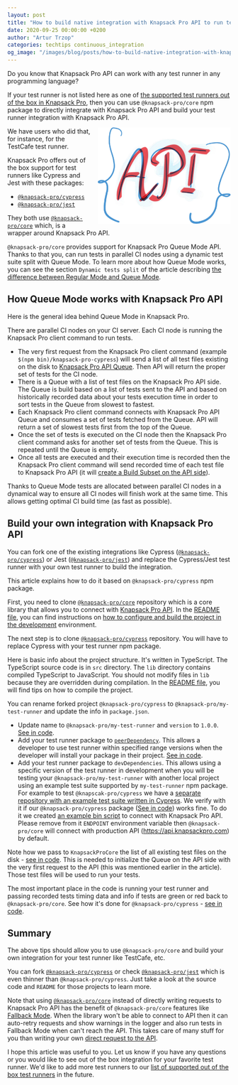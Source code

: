 ```yaml
---
layout: post
title: "How to build native integration with Knapsack Pro API to run tests in parallel for any test runner (testing framework)"
date: 2020-09-25 00:00:00 +0200
author: "Artur Trzop"
categories: techtips continuous_integration
og_image: "/images/blog/posts/how-to-build-native-integration-with-knapsack-pro-api-to-run-tests-in-parallel-for-any-test-runner-testing-framework/api.jpeg"
---
```


Do you know that Knapsack Pro API can work with any test runner in any programming language?

If your test runner is not listed here as one of [the supported test runners out of the box in Knapsack Pro](/integration/), then you can use `@knapsack-pro/core` npm package to directly integrate with Knapsack Pro API and build your test runner integration with Knapsack Pro API.

<img src="/images/blog/posts/how-to-build-native-integration-with-knapsack-pro-api-to-run-tests-in-parallel-for-any-test-runner-testing-framework/api.jpeg" style="width:300px;margin-left: 15px;float:right;" alt="Knapsack Pro API" />

We have users who did that, for instance, for the TestCafe test runner.

Knapsack Pro offers out of the box support for test runners like Cypress and Jest with these packages:

* [`@knapsack-pro/cypress`](https://github.com/KnapsackPro/knapsack-pro-cypress)
* [`@knapsack-pro/jest`](https://github.com/KnapsackPro/knapsack-pro-jest)

They both use [`@knapsack-pro/core`](https://github.com/KnapsackPro/knapsack-pro-core-js) which, is a wrapper around Knapsack Pro API.

`@knapsack-pro/core` provides support for Knapsack Pro Queue Mode API. Thanks to that you, can run tests in parallel CI nodes using a dynamic test suite split with Queue Mode. To learn more about how Queue Mode works, you can see the section `Dynamic tests split` of the article describing [the difference between Regular Mode and Queue Mode](/2020/how-to-speed-up-ruby-and-javascript-tests-with-ci-parallelisation#dynamic-tests-split).

## How Queue Mode works with Knapsack Pro API

Here is the general idea behind Queue Mode in Knapsack Pro.

There are parallel CI nodes on your CI server. Each CI node is running the Knapsack Pro client command to run tests.

* The very first request from the Knapsack Pro client command (example `$(npm bin)/knapsack-pro-cypress`) will send a list of all test files existing on the disk to [Knapsack Pro API Queue](/api/v1/#queues_queue_post). Then API will return the proper set of tests for the CI node.
* There is a Queue with a list of test files on the Knapsack Pro API side. The Queue is build based on a list of tests sent to the API and based on historically recorded data about your tests execution time in order to sort tests in the Queue from slowest to fastest.
* Each Knapsack Pro client command connects with Knapsack Pro API Queue and consumes a set of tests fetched from the Queue. API will return a set of slowest tests first from the top of the Queue.
* Once the set of tests is executed on the CI node then the Knapsack Pro client command asks for another set of tests from the Queue. This is repeated until the Queue is empty.
* Once all tests are executed and their execution time is recorded then the Knapsack Pro client command will send recorded time of each test file to Knapsack Pro API (it will [create a Build Subset on the API side](/api/v1/#build_subsets_post)).

Thanks to Queue Mode tests are allocated between parallel CI nodes in a dynamical way to ensure all CI nodes will finish work at the same time. This allows getting optimal CI build time (as fast as possible).

## Build your own integration with Knapsack Pro API

You can fork one of the existing integrations like Cypress ([`@knapsack-pro/cypress`](https://github.com/KnapsackPro/knapsack-pro-cypress)) or Jest ([`@knapsack-pro/jest`](https://github.com/KnapsackPro/knapsack-pro-jest)) and replace the Cypress/Jest test runner with your own test runner to build the integration.

This article explains how to do it based on `@knapsack-pro/cypress` npm package.

First, you need to clone [`@knapsack-pro/core`](https://github.com/KnapsackPro/knapsack-pro-core-js) repository which is a core library that allows you to connect with [Knapsack Pro API](/api/). In the [README file](https://github.com/KnapsackPro/knapsack-pro-core-js#knapsack-procore), you can find instructions on [how to configure and build the project in the development](https://github.com/KnapsackPro/knapsack-pro-core-js#development) environment.

The next step is to clone [`@knapsack-pro/cypress`](https://github.com/KnapsackPro/knapsack-pro-cypress) repository. You will have to replace Cypress with your test runner npm package.

Here is basic info about the project structure. It's written in TypeScript. The TypeScript source code is in `src` directory. The `lib` directory contains compiled TypeScript to JavaScript. You should not modify files in `lib` because they are overridden during compilation. In the [README file](https://github.com/KnapsackPro/knapsack-pro-cypress#development), you will find tips on how to compile the project.

You can rename forked project `@knapsack-pro/cypress` to `@knapsack-pro/my-test-runner` and update the info in `package.json`.

* Update name to `@knapsack-pro/my-test-runner` and `version` to `1.0.0`. [See in code](https://github.com/KnapsackPro/knapsack-pro-cypress/blob/8942e0430e9b529ab27cf877b15b2d2964f89222/package.json#L2,L3).
* Add your test runner package to [`peerDependency`](https://docs.npmjs.com/files/package.json#peerdependencies). This allows a developer to use test runner within specified range versions when the developer will install your package in their project. [See in code](https://github.com/KnapsackPro/knapsack-pro-cypress/blob/8942e0430e9b529ab27cf877b15b2d2964f89222/package.json#L62).
* Add your test runner package to `devDependencies`. This allows using a specific version of the test runner in development when you will be testing your `@knapsack-pro/my-test-runner` with another local project using an example test suite supported by `my-test-runner` npm package. For example to test `@knapscak-pro/cypress` we have a [separate repository with an example test suite written in Cypress](https://github.com/KnapsackPro/cypress-example-kitchensink). We verify with it if our `@knapsack-pro/cypress` package ([See in code](https://github.com/KnapsackPro/cypress-example-kitchensink/blob/5c5ddf80f8ca0fb317572d50d5d264070bb61af0/package.json#L67)) works fine. To do it we created [an example bin script](https://github.com/KnapsackPro/cypress-example-kitchensink/blob/5c5ddf80f8ca0fb317572d50d5d264070bb61af0/bin/knapsack_pro_cypress_test_file_pattern#L29) to connect with Knapsack Pro API. Please remove from it `ENDPOINT` environment variable then `@knapsack-pro/core` will connect with production API (https://api.knapsackpro.com) by default.

Note how we pass to `KnapsackProCore` the list of all existing test files on the disk - [see in code](https://github.com/KnapsackPro/knapsack-pro-cypress/blob/8942e0430e9b529ab27cf877b15b2d2964f89222/src/knapsack-pro-cypress.ts#L30). This is needed to initialize the Queue on the API side with the very first request to the API (this was mentioned earlier in the article). Those test files will be used to run your tests.

The most important place in the code is running your test runner and passing recorded tests timing data and info if tests are green or red back to `@knapsack-pro/core`. See how it's done for `@knapsack-pro/cypress` - [see in code](https://github.com/KnapsackPro/knapsack-pro-cypress/blob/8942e0430e9b529ab27cf877b15b2d2964f89222/src/knapsack-pro-cypress.ts#L37).

## Summary

The above tips should allow you to use `@knapsack-pro/core` and build your own integration for your test runner like TestCafe, etc.

You can fork [`@knapsack-pro/cypress`](https://github.com/KnapsackPro/knapsack-pro-cypress) or check [`@knapsack-pro/jest`](https://github.com/KnapsackPro/knapsack-pro-jest) which is even thinner than `@knapsack-pro/cypress`. Just take a look at the source code and `README` for those projects to learn more.

Note that using [`@knapsack-pro/core`](https://github.com/KnapsackPro/knapsack-pro-core-js) instead of directly writing requests to Knapsack Pro API has the benefit of `@knapsack-pro/core` features like [Fallback Mode](https://knapsackpro.com/faq/question/what-happens-when-knapsack-pro-api-is-not-available-how-fallback-mode-works). When the library won't be able to connect to API then it can auto-retry requests and show warnings in the logger and also run tests in Fallback Mode when can't reach the API. This takes care of many stuff for you than writing your own [direct request to the API](/api/).

I hope this article was useful to you. Let us know if you have any questions or you would like to see out of the box integration for your favorite test runner. We'd like to add more test runners to our [list of supported out of the box test runners](/integration/) in the future.
